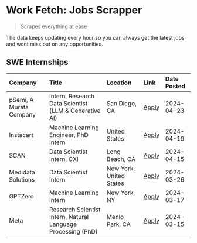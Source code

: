 # Work Fetch: Jobs Scrapper
> Scrapes everything at ease

The data keeps updating every hour so you can always get the latest jobs and wont miss out on any opportunities.

## SWE Internships
<!--START_SECTION:workfetch-->
| Company                 | Title                                                        | Location                | Link                                                                                                                                                                                                                                                                             | Date Posted   |
|:------------------------|:-------------------------------------------------------------|:------------------------|:---------------------------------------------------------------------------------------------------------------------------------------------------------------------------------------------------------------------------------------------------------------------------------|:--------------|
| pSemi, A Murata Company | Intern, Research Data Scientist (LLM & Generative AI)        | San Diego, CA           | [Apply](https://www.linkedin.com/jobs/view/intern-research-data-scientist-llm-generative-ai-at-psemi-a-murata-company-3887074168?position=4&pageNum=0&refId=g3%2Bk722MB7aRrR%2B8Q9yUmg%3D%3D&trackingId=YpXKqSeP%2FBn8pWizvGFi7Q%3D%3D&trk=public_jobs_jserp-result_search-card) | 2024-04-23    |
| Instacart               | Machine Learning Engineer, PhD Intern                        | United States           | [Apply](https://www.linkedin.com/jobs/view/machine-learning-engineer-phd-intern-at-instacart-3901991739?position=2&pageNum=0&refId=g3%2Bk722MB7aRrR%2B8Q9yUmg%3D%3D&trackingId=%2Fz%2BdeWjVG3aXJzurYVg2VQ%3D%3D&trk=public_jobs_jserp-result_search-card)                        | 2024-04-19    |
| SCAN                    | Data Scientist Intern, CXI                                   | Long Beach, CA          | [Apply](https://www.linkedin.com/jobs/view/data-scientist-intern-cxi-at-scan-3899690492?position=9&pageNum=0&refId=g3%2Bk722MB7aRrR%2B8Q9yUmg%3D%3D&trackingId=dnbUe6nquNnYmjqgCuc8jA%3D%3D&trk=public_jobs_jserp-result_search-card)                                            | 2024-04-15    |
| Medidata Solutions      | Data Scientist Intern                                        | New York, United States | [Apply](https://www.linkedin.com/jobs/view/data-scientist-intern-at-medidata-solutions-3810253704?position=8&pageNum=0&refId=g3%2Bk722MB7aRrR%2B8Q9yUmg%3D%3D&trackingId=uULhx1GfxnHPgs10Ya5sHA%3D%3D&trk=public_jobs_jserp-result_search-card)                                  | 2024-03-26    |
| GPTZero                 | Machine Learning Intern                                      | New York, NY            | [Apply](https://www.linkedin.com/jobs/view/machine-learning-intern-at-gptzero-3860723963?position=7&pageNum=0&refId=g3%2Bk722MB7aRrR%2B8Q9yUmg%3D%3D&trackingId=U3j5o%2F6iKYudJnvdU%2FPdxw%3D%3D&trk=public_jobs_jserp-result_search-card)                                       | 2024-03-17    |
| Meta                    | Research Scientist Intern, Natural Language Processing (PhD) | Menlo Park, CA          | [Apply](https://www.linkedin.com/jobs/view/research-scientist-intern-natural-language-processing-phd-at-meta-3858718375?position=10&pageNum=0&refId=g3%2Bk722MB7aRrR%2B8Q9yUmg%3D%3D&trackingId=3X1SKIl8IJxpPuq0sSzlLw%3D%3D&trk=public_jobs_jserp-result_search-card)           | 2024-03-15    |
<!--END_SECTION:workfetch-->
